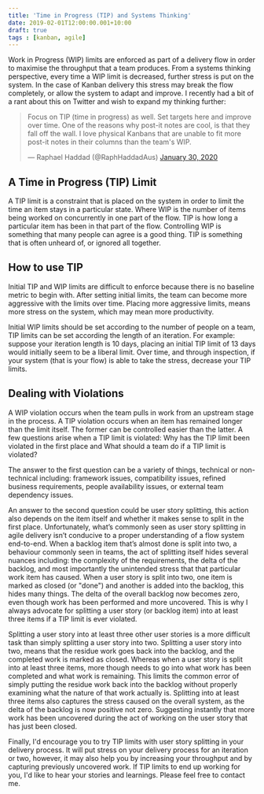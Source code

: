 ```yaml
---
title: 'Time in Progress (TIP) and Systems Thinking'
date: 2019-02-01T12:00:00.001+10:00
draft: true
tags : [kanban, agile]
---
```


Work in Progress (WIP) limits are enforced as part of a delivery flow in order
to maximise the throughput that a team produces. From a systems thinking
perspective, every time a WIP limit is decreased, further stress is put on the
system. In the case of Kanban delivery this stress may break the flow
completely, or allow the system to adapt and improve. I recently had a bit of a
rant about this on Twitter and wish to expand my thinking further:

<blockquote class="twitter-tweet"><p lang="en" dir="ltr">Focus on TIP (time in progress) as well. Set targets here and improve over time. One of the reasons why post-it notes are cool, is that they fall off the wall. I love physical Kanbans that are unable to fit more post-it notes in their columns than the team&#39;s WIP.</p>&mdash; Raphael Haddad (@RaphHaddadAus) <a href="https://twitter.com/RaphHaddadAus/status/1222777079093022721?ref_src=twsrc%5Etfw">January 30, 2020</a></blockquote> <script async src="https://platform.twitter.com/widgets.js" charset="utf-8"></script>

## A Time in Progress (TIP) Limit

A TIP limit is a constraint that is placed on the system in order to limit the
time an item stays in a particular state. Where WIP is the number of items being
worked on concurrently in one part of the flow. TIP is how long a particular
item has been in that part of the flow. Controlling WIP is something that many
people can agree is a good thing. TIP is something that is often unheard of,
or ignored all together.

## How to use TIP

Initial TIP and WIP limits are difficult to enforce because there is no
baseline metric to begin with. After setting initial limits, the team can
become more aggressive with the limits over time. Placing more aggressive
limits, means more stress on the system, which may mean more productivity.

Initial WIP limits should be set according to the number of people on a team,
TIP limits can be set according the length of an iteration. For example:
suppose your iteration length is 10 days, placing an initial TIP limit of 13
days would initially seem to be a liberal limit. Over time, and through
inspection, if your system (that is your flow) is able to take the stress,
decrease your TIP limits.

## Dealing with Violations

A WIP violation occurs when the team pulls in work from an upstream stage in
the process. A TIP violation occurs when an item has remained longer than the
limit itself. The former can be controlled easier than the latter. A few
questions arise when a TIP limit is violated: Why has the TIP limit been
violated in the first place and What should a team do if a TIP limit is
violated?

The answer to the first question can be a variety of things, technical or
non-technical including: framework issues, compatibility issues, refined
business requirements, people availability issues, or external team dependency
issues.

An answer to the second question could be user story splitting, this action
also depends on the item itself and whether it makes sense to split in the
first place. Unfortunately, what’s commonly seen as user story splitting in
agile delivery isn’t conducive to a proper understanding of a flow system
end-to-end. When a backlog item that’s almost done is split into two, a
behaviour commonly seen in teams, the act of splitting itself hides several
nuances including: the complexity of the requirements, the delta of the
backlog, and most importantly the unintended stress that that particular work
item has caused. When a user story is split into two, one  item is marked as
closed (or "done") and another is added into the backlog, this hides many
things. The delta of the overall backlog now becomes zero, even though work
has been performed and more uncovered. This is why I always advocate for
splitting a user story (or backlog item) into at least three items if a TIP
limit is ever violated.

Splitting a user story into at least three other user stories is a more
difficult task than simply splitting a user story into two. Splitting a user
story into two, means that the residue work goes back into the backlog, and
the completed work is marked as closed. Whereas when a user story is split
into at least three items, more though needs to go into what work has been
completed and what work is remaining. This limits the common error of simply
putting the residue work back into the backlog without properly examining what
the nature of that work actually is. Splitting into at least three items also
captures the stress caused on the overall system, as the delta of the backlog
is now positive not zero. Suggesting instantly that more work has been
uncovered during the act of working on the user story that has just been closed.

Finally, I'd encourage you to try TIP limits with user story splitting in your
delivery process. It will put stress on your delivery process for an iteration
or two, however, it may also help you by increasing your throughput and by
capturing previously uncovered work. If TIP limits to end up working for you,
I'd like to hear your stories and learnings. Please feel free to contact me.
